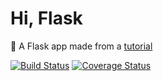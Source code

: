 # Hi, Flask

:memo: A Flask app made from a [tutorial](http://flask.pocoo.org/docs/0.10/tutorial/)

[![Build Status](https://travis-ci.org/felipemfp/hi-flask.svg?branch=master)](https://travis-ci.org/felipemfp/hi-flask) [![Coverage Status](https://coveralls.io/repos/github/felipemfp/hi-flask/badge.svg?branch=master)](https://coveralls.io/github/felipemfp/hi-flask?branch=master)
